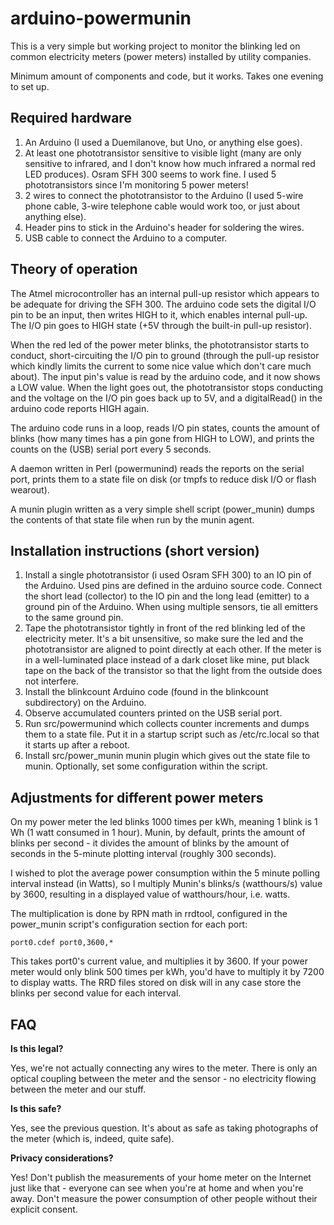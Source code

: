 
arduino-powermunin
==================

This is a very simple but working project to monitor the blinking led on
common electricity meters (power meters) installed by utility companies.

Minimum amount of components and code, but it works. Takes one evening to
set up.

Required hardware
-----------------

1. An Arduino (I used a Duemilanove, but Uno, or anything else goes).
2. At least one phototransistor sensitive to visible light (many are only
   sensitive to infrared, and I don't know how much infrared a normal
   red LED produces). Osram SFH 300 seems to work fine. I used 5
   phototransistors since I'm monitoring 5 power meters!
3. 2 wires to connect the phototransistor to the Arduino (I used 5-wire
   phone cable, 3-wire telephone cable would work too, or just about
   anything else).
4. Header pins to stick in the Arduino's header for soldering the wires.
5. USB cable to connect the Arduino to a computer.

Theory of operation
-------------------

The Atmel microcontroller has an internal pull-up resistor which appears to
be adequate for driving the SFH 300.  The arduino code sets the digital I/O
pin to be an input, then writes HIGH to it, which enables internal pull-up. 
The I/O pin goes to HIGH state (+5V through the built-in pull-up resistor).

When the red led of the power meter blinks, the phototransistor starts to
conduct, short-circuiting the I/O pin to ground (through the pull-up
resistor which kindly limits the current to some nice value which don't care
much about).  The input pin's value is read by the arduino code, and it now
shows a LOW value.  When the light goes out, the phototransistor stops
conducting and the voltage on the I/O pin goes back up to 5V, and a
digitalRead() in the arduino code reports HIGH again.

The arduino code runs in a loop, reads I/O pin states, counts the amount of
blinks (how many times has a pin gone from HIGH to LOW), and prints the
counts on the (USB) serial port every 5 seconds.

A daemon written in Perl (powermunind) reads the reports on the serial port,
prints them to a state file on disk (or tmpfs to reduce disk I/O or flash
wearout).

A munin plugin written as a very simple shell script (power_munin) dumps the
contents of that state file when run by the munin agent.

Installation instructions (short version)
-----------------------------------------

1. Install a single phototransistor (i used Osram SFH 300) to an IO pin
   of the Arduino.  Used pins are defined in the arduino source code. 
   Connect the short lead (collector) to the IO pin and the long lead
   (emitter) to a ground pin of the Arduino.  When using multiple sensors,
   tie all emitters to the same ground pin.
2. Tape the phototransistor tightly in front of the red blinking led
   of the electricity meter.  It's a bit unsensitive, so make sure the led
   and the phototransistor are aligned to point directly at each other.  If
   the meter is in a well-luminated place instead of a dark closet like
   mine, put black tape on the back of the transistor so that the light from
   the outside does not interfere.
3. Install the blinkcount Arduino code (found in the blinkcount
   subdirectory) on the Arduino.
4. Observe accumulated counters printed on the USB serial port.
5. Run src/powermunind which collects counter increments and dumps them
   to a state file. Put it in a startup script such as /etc/rc.local
   so that it starts up after a reboot.
6. Install src/power_munin munin plugin which gives out the state file
   to munin. Optionally, set some configuration within the script.

Adjustments for different power meters
--------------------------------------

On my power meter the led blinks 1000 times per kWh, meaning 1 blink is 1 Wh
(1 watt consumed in 1 hour).  Munin, by default, prints the amount of blinks
per second - it divides the amount of blinks by the amount of seconds in the
5-minute plotting interval (roughly 300 seconds).

I wished to plot the average power consumption within the 5 minute polling
interval instead (in Watts), so I multiply Munin's blinks/s (watthours/s)
value by 3600, resulting in a displayed value of watthours/hour, i.e. 
watts.

The multiplication is done by RPN math in rrdtool, configured in the
power_munin script's configuration section for each port:

    port0.cdef port0,3600,*

This takes port0's current value, and multiplies it by 3600.  If your power
meter would only blink 500 times per kWh, you'd have to multiply it by 7200
to display watts. The RRD files stored on disk will in any case store the
blinks per second value for each interval.

FAQ
---

**Is this legal?**

Yes, we're not actually connecting any wires to the meter. There is only an
optical coupling between the meter and the sensor - no electricity flowing
between the meter and our stuff.

**Is this safe?**

Yes, see the previous question.  It's about as safe as taking photographs of
the meter (which is, indeed, quite safe).

**Privacy considerations?**

Yes! Don't publish the measurements of your home meter on the Internet just
like that - everyone can see when you're at home and when you're away. 
Don't measure the power consumption of other people without their explicit
consent.

